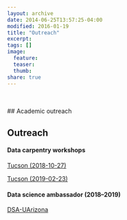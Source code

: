 ```yaml
---
layout: archive
date: 2014-06-25T13:57:25-04:00
modified: 2016-01-19
title: "Outreach"
excerpt:
tags: []
image:
  feature:
  teaser:
  thumb:
share: true
---
```

<br />
<br />
## Academic outreach

## Outreach

#### Data carpentry workshops

[Tucson (2018-10-27)](https://uhilgert.github.io/2018-10-27-Tucson/)

[Tucson (2019-02-23)](https://ua-carpentries-workshops.github.io/2019-02-23-Tucson/)

#### Data science ambassador (2018–2019)

[DSA-UArizona](https://datascience.arizona.edu/person/cristian-rom%C3%A1n-palacios)
